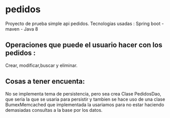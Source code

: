# pedidos
Proyecto de prueba simple api pedidos.
Tecnologias usadas : Spring boot - maven - Java 8

Operaciones que puede el usuario hacer con los pedidos :
 -
 Crear, modificar,buscar y eliminar.
 
 Cosas a tener encuenta:
 -
 No se implementa tema de persistencia, pero sea crea Clase PedidosDao, que seria la que se usaria para persistir 
 y tambien se hace uso de una clase BumexMemcached que implementada la usariamos para no estar haciendo demasiadas consultas a la base por los datos.
 
